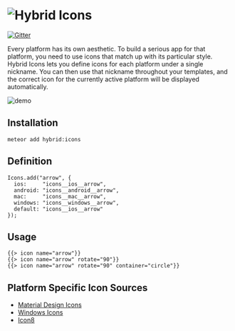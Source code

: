 # ![Hybrid](http://i.imgur.com/jUDMlbO.png) Icons

[![Gitter](https://badges.gitter.im/Join%20Chat.svg)](https://gitter.im/meteorhybrid/platform?utm_source=badge&utm_medium=badge&utm_campaign=pr-badge)

Every platform has its own aesthetic. To build a serious app for that platform, you need to use icons that match up with its particular style. Hybrid Icons lets you define icons for each platform under a single nickname. You can then use that nickname throughout your templates, and the correct icon for the currently active platform will be displayed automatically.

![demo](http://i.imgur.com/WaxGg1M.png)

## Installation
```
meteor add hybrid:icons
```

## Definition
```
Icons.add("arrow", {
  ios:     "icons__ios__arrow",
  android: "icons__android__arrow",
  mac:     "icons__mac__arrow",
  windows: "icons__windows__arrow",
  default: "icons__ios__arrow"
});
```

## Usage
```
{{> icon name="arrow"}}
{{> icon name="arrow" rotate="90"}}
{{> icon name="arrow" rotate="90" container="circle"}}
```

## Platform Specific Icon Sources
* [Material Design Icons](https://github.com/google/material-design-icons)
* [Windows Icons](https://github.com/winjs/winjs/tree/master/src/fonts)
* [Icon8](http://icons8.com/)
